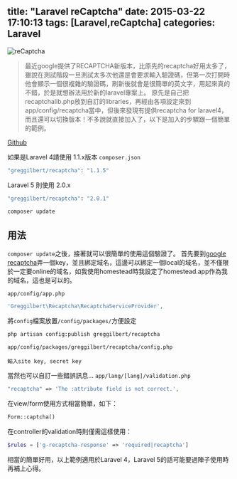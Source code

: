 title: "Laravel reCaptcha"
date: 2015-03-22 17:10:13
tags: [Laravel,reCaptcha]
categories: Laravel
---
![reCaptcha](http://i.imgur.com/xa6mIaZ.gif)
>最近google提供了RECAPTCHA新版本，比原先的recaptcha好用太多了，雖說在測試階段一旦測試太多次他還是會要求輸入驗證碼，但第一次打開時他會顯示一個很複雜的驗證碼，刷新後就會是很簡單的英文字，用起來真的不錯，於是就想辦法用於新的laravel專案上。
原先是自己把recaptchalib.php放到自訂的libraries，再經由各項設定來到app/config/recaptcha當中，但後來發現有提供recaptcha for laravel4，而且還可以切換版本！不多說就直接加入了，以下是加入的步驟跟一個簡單的範例。

[Github](https://github.com/greggilbert/recaptcha)

如果是Laravel 4請使用 1.1.x版本
`composer.json`
``` bash
"greggilbert/recaptcha": "1.1.5"
```

Laravel 5 則使用 2.0.x
``` bash
"greggilbert/recaptcha": "2.0.1"
```

``` bash
composer update
```

## 用法
`composer update`之後，接著就可以很簡單的使用這個驗證了。
首先要到[google recaptcha](https://www.google.com/recaptcha/intro/index.html)弄一個key，並且綁定域名，這邊可以綁定一個local的域名，並不僅限於一定要online的域名，如我使用homestead時我設定了homestead.app作為我的域名，這也是可以的。

`app/config/app.php`
``` php
'Greggilbert\Recaptcha\RecaptchaServiceProvider',
```

將`config`檔案放置`/config/packages/`方便設定
``` bash
php artisan config:publish greggilbert/recaptcha
```
``` bash
app/config/packages/greggilbert/recaptcha/config.php
```
    輸入site key, secret key

當然也可以自訂一些錯誤訊息...
`app/lang/[lang]/validation.php`
``` php
"recaptcha" => 'The :attribute field is not correct.',
```

在view/form使用方式相當簡單，如下：
``` php
Form::captcha()
```

在controller的validation時則僅需這樣使用：
``` php
$rules = ['g-recaptcha-response' => 'required|recaptcha']
```

相當的簡單好用，以上範例適用於Laravel 4，Laravel 5的話可能要過陣子使用時再補上心得。